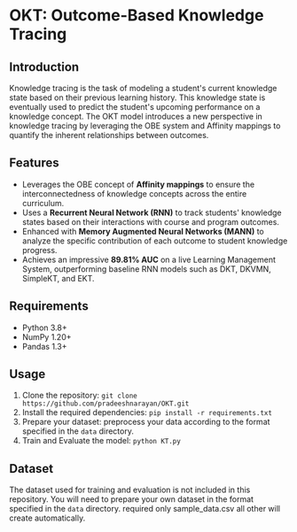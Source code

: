 <!DOCTYPE html>
<html lang="en">
<head>
  <meta charset="UTF-8">
</head>
<body>

  <h1>OKT: Outcome-Based Knowledge Tracing</h1>

  <h2>Introduction</h2>
  <p>
    Knowledge tracing is the task of modeling a student's current knowledge state based on their previous learning history.
    This knowledge state is eventually used to predict the student's upcoming performance on a knowledge concept.
    The OKT model introduces a new perspective in knowledge tracing by leveraging the OBE system and Affinity mappings
    to quantify the inherent relationships between outcomes.
  </p>

  <h2>Features</h2>
  <ul>
    <li>Leverages the OBE concept of <strong>Affinity mappings</strong> to ensure the interconnectedness of knowledge concepts across the entire curriculum.</li>
    <li>Uses a <strong>Recurrent Neural Network (RNN)</strong> to track students' knowledge states based on their interactions with course and program outcomes.</li>
    <li>Enhanced with <strong>Memory Augmented Neural Networks (MANN)</strong> to analyze the specific contribution of each outcome to student knowledge progress.</li>
    <li>Achieves an impressive <strong>89.81% AUC</strong> on a live Learning Management System, outperforming baseline RNN models such as DKT, DKVMN, SimpleKT, and EKT.</li>
  </ul>

  <h2>Requirements</h2>
  <ul>
    <li>Python 3.8+</li>
    <li>NumPy 1.20+</li>
    <li>Pandas 1.3+</li>
  </ul>

  <h2>Usage</h2>
  <ol>
    <li>Clone the repository: <code>git clone https://github.com/pradeeshnarayan/OKT.git</code></li>
    <li>Install the required dependencies: <code>pip install -r requirements.txt</code></li>
    <li>Prepare your dataset: preprocess your data according to the format specified in the <code>data</code> directory.</li>
    <li>Train and Evaluate the model: <code>python KT.py</code></li>
  </ol>

  <h2>Dataset</h2>
  <p>
    The dataset used for training and evaluation is not included in this repository.
    You will need to prepare your own dataset in the format specified in the <code>data</code> directory.
    required only sample_data.csv all other will create automatically. 
  </p>
  <!--
  <h2>License</h2>
  <p>
    This repository is licensed under the MIT License.
    See the <code>LICENSE</code> file for details.
  </p>

  <h2>Citation</h2>
  <p>
    If you use this repository in your research, please cite the following paper:<br>
    <strong>[Your Paper Title]</strong><br>
    [Your Authors]<br>
    [Your Journal/Conference], [Year]
  </p>

  <h2>Acknowledgments</h2>
  <p>
    This work was supported by [Your Funding Agency/Institution].<br>
    We would like to thank [Your Collaborators/Contributors] for their contributions to this project.
  </p>
  -->

</body>
</html>
